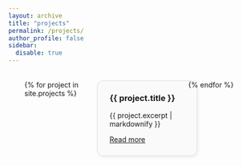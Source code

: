 ```yaml
---
layout: archive
title: "projects"
permalink: /projects/
author_profile: false 
sidebar:
  disable: true
---
```


<style>
.page__content {
  max-width: 100% !important;  /* override narrow layout */
  padding: 0;
}

.projects-grid {
  display: grid;
  grid-template-columns: repeat(3, 1fr);
  gap: 2rem;
  max-width: 1600px;
  margin: 2rem auto;
  padding: 0 2rem;
}

.project-card {
  border: 1px solid #ddd;
  border-radius: 12px;
  padding: 1.5rem;
  background-color: #fafafa;
  box-shadow: 2px 2px 6px rgba(0, 0, 0, 0.06);
  transition: transform 0.2s ease;
  width: 100%;
}

.project-card:hover {
  transform: translateY(-4px);
}

.project-card h3 {
  margin-top: 0;
}

.project-card ul {
  padding-left: 1.2rem;
  margin-bottom: 0;
}
</style>






<div class="page__content--wide">
  <div class="projects-grid">
    {% for project in site.projects %}
    <div class="project-card">
      <h3>{{ project.title }}</h3>
      <p>{{ project.excerpt | markdownify }}</p>
      <a href="{{ project.url | relative_url }}">Read more</a>
    </div>
    {% endfor %}
  </div>
</div>


